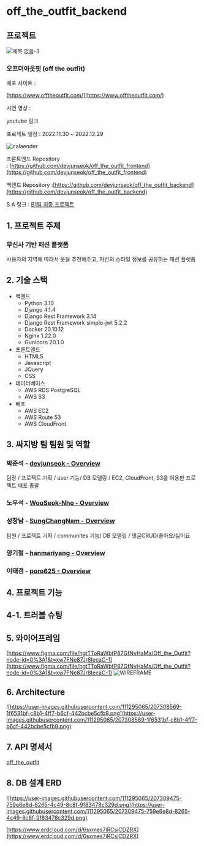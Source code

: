 # off_the_outfit_backend

## 프로젝트

![제목 없음-3](https://user-images.githubusercontent.com/111295065/207311764-a03c46e8-777b-4b5c-aeb0-94d58a8ebe19.png)

### 오프더아웃핏 (off the outfit)

배포 사이트 :

[https://www.offtheoutfit.com/](https://www.offtheoutfit.com/)

시연 영상 :

youtube 링크

프로젝트 일정 : 2022.11.30 ~ 2022.12.29

![calaender](https://user-images.githubusercontent.com/111295065/207312572-c009cd12-3a73-44f4-a5ed-4d89ff7ff246.png)

프론트엔드 Repository : [https://github.com/devjunseok/off_the_outfit_frontend](https://github.com/devjunseok/off_the_outfit_frontend)

백엔드  Repository :[https://github.com/devjunseok/off_the_outfit_backend](https://github.com/devjunseok/off_the_outfit_backend)

S.A 링크 : [B1팀 최종 프로젝트](https://www.notion.so/B1-27932c8fdffb4308901a7ecdabade724)

## 1. 프로젝트 주제

### 무신사 기반 패션 플랫폼

사용자의 지역에 따라서 옷을 추천해주고, 자신의 스타일 정보를 공유하는 패션 플랫폼

## 2. 기술 스택

- 백엔드
    - Python 3.10
    - Django 4.1.4
    - Django Rest Framework 3.14
    - Django Rest Framework simple-jwt 5.2.2
    - Docker 20.10.12
    - Nginx 1.22.0
    - Gunicorn 20.1.0
- 프론트엔드
    - HTML5
    - Javascript
    - JQuery
    - CSS
- 데이터베이스
    - AWS RDS PostgreSQL
    - AWS S3
- 배포
    - AWS EC2
    - AWS Route 53
    - AWS CloudFront

## 3. 싸지방 팀 팀원 및 역할

### 박준석 - [devjunseok - Overview](https://github.com/devjunseok)

팀장 / 프로젝트 기획 / user 기능/ DB 모델링 / EC2, CloudFront, S3를 이용한 프로젝트 배포 총괄

### 노우석 - [WooSeok-Nho - Overview](https://github.com/WooSeok-Nho/)

### 성창남 - [SungChangNam - Overview](https://github.com/SungChangNam)
팀원 / 프로젝트 기획 / communites 기능/ DB 모델링 / 댓글CRUD/좋아요/싫어요 

### 양기철 - [hanmariyang - Overview](https://github.com/hanmariyang)

### 이태겸 - [poro625 - Overview](https://github.com/poro625)

## 4. 프로젝트 기능

## 4-1. 트러블 슈팅

## 5. 와이어프레임

[https://www.figma.com/file/hgtTToRaWbfP87GfNvHaMa/Off_the_Outfit?node-id=0%3A1&t=xw7FNe87Jr8IecaC-1](https://www.figma.com/file/hgtTToRaWbfP87GfNvHaMa/Off_the_Outfit?node-id=0%3A1&t=xw7FNe87Jr8IecaC-1)
![WIREFRAME](https://user-images.githubusercontent.com/111295065/207312359-91bb78a9-c108-4897-8cc3-e0cbb1f00cd0.png)

## 6. Architecture

![https://user-images.githubusercontent.com/111295065/207308569-1f6531bf-c8b1-4ff7-b6cf-442bcbe5cfb9.png](https://user-images.githubusercontent.com/111295065/207308569-1f6531bf-c8b1-4ff7-b6cf-442bcbe5cfb9.png)

## 7. API 명세서

[off_the_outfit](https://documenter.getpostman.com/view/24729622/2s8YzUxMFF)

## 8. DB 설계 ERD

![https://user-images.githubusercontent.com/111295065/207309475-759e6e8d-8265-4c49-8c8f-9f83478c329d.png](https://user-images.githubusercontent.com/111295065/207309475-759e6e8d-8265-4c49-8c8f-9f83478c329d.png)

[https://www.erdcloud.com/d/6sxmes7iRCsjCDZRX](https://www.erdcloud.com/d/6sxmes7iRCsjCDZRX)
